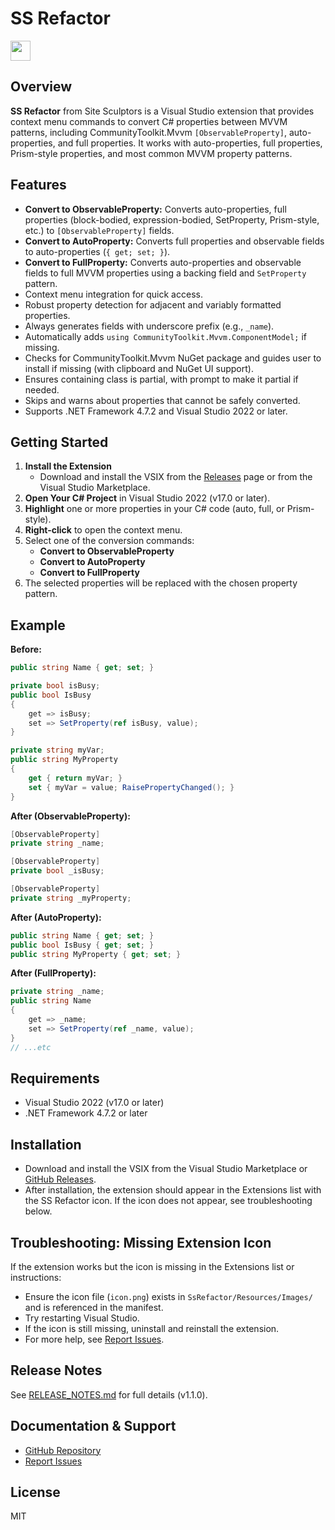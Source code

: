 # SS Refactor
<img src="SsRefactor/Resources/Images/icon.png" height="32" />

## Overview

**SS Refactor** from Site Sculptors is a Visual Studio extension that provides context menu commands to convert C# properties between MVVM patterns, including CommunityToolkit.Mvvm `[ObservableProperty]`, auto-properties, and full properties. It works with auto-properties, full properties, Prism-style properties, and most common MVVM property patterns.

## Features
- **Convert to ObservableProperty:** Converts auto-properties, full properties (block-bodied, expression-bodied, SetProperty, Prism-style, etc.) to `[ObservableProperty]` fields.
- **Convert to AutoProperty:** Converts full properties and observable fields to auto-properties (`{ get; set; }`).
- **Convert to FullProperty:** Converts auto-properties and observable fields to full MVVM properties using a backing field and `SetProperty` pattern.
- Context menu integration for quick access.
- Robust property detection for adjacent and variably formatted properties.
- Always generates fields with underscore prefix (e.g., `_name`).
- Automatically adds `using CommunityToolkit.Mvvm.ComponentModel;` if missing.
- Checks for CommunityToolkit.Mvvm NuGet package and guides user to install if missing (with clipboard and NuGet UI support).
- Ensures containing class is partial, with prompt to make it partial if needed.
- Skips and warns about properties that cannot be safely converted.
- Supports .NET Framework 4.7.2 and Visual Studio 2022 or later.

## Getting Started

1. **Install the Extension**
   - Download and install the VSIX from the [Releases](https://github.com/Site-Sculptors/SsExtensions/releases) page or from the Visual Studio Marketplace.
2. **Open Your C# Project** in Visual Studio 2022 (v17.0 or later).
3. **Highlight** one or more properties in your C# code (auto, full, or Prism-style).
4. **Right-click** to open the context menu.
5. Select one of the conversion commands:
   - **Convert to ObservableProperty**
   - **Convert to AutoProperty**
   - **Convert to FullProperty**
6. The selected properties will be replaced with the chosen property pattern.

## Example
**Before:**
```csharp
public string Name { get; set; }

private bool isBusy;
public bool IsBusy
{
    get => isBusy;
    set => SetProperty(ref isBusy, value);
}

private string myVar;
public string MyProperty
{
    get { return myVar; }
    set { myVar = value; RaisePropertyChanged(); }
}
```
**After (ObservableProperty):**
```csharp
[ObservableProperty]
private string _name;

[ObservableProperty]
private bool _isBusy;

[ObservableProperty]
private string _myProperty;
```

**After (AutoProperty):**
```csharp
public string Name { get; set; }
public bool IsBusy { get; set; }
public string MyProperty { get; set; }
```

**After (FullProperty):**
```csharp
private string _name;
public string Name
{
    get => _name;
    set => SetProperty(ref _name, value);
}
// ...etc
```

## Requirements
- Visual Studio 2022 (v17.0 or later)
- .NET Framework 4.7.2 or later

## Installation

- Download and install the VSIX from the Visual Studio Marketplace or [GitHub Releases](https://github.com/Site-Sculptors/SsExtensions/releases).
- After installation, the extension should appear in the Extensions list with the SS Refactor icon. If the icon does not appear, see troubleshooting below.

## Troubleshooting: Missing Extension Icon

If the extension works but the icon is missing in the Extensions list or instructions:
- Ensure the icon file (`icon.png`) exists in `SsRefactor/Resources/Images/` and is referenced in the manifest.
- Try restarting Visual Studio.
- If the icon is still missing, uninstall and reinstall the extension.
- For more help, see [Report Issues](https://github.com/Site-Sculptors/SsExtensions/issues).

## Release Notes

See [RELEASE_NOTES.md](RELEASE_NOTES.md) for full details (v1.1.0).

## Documentation & Support
- [GitHub Repository](https://github.com/Site-Sculptors/SsExtensions)
- [Report Issues](https://github.com/Site-Sculptors/SsExtensions/issues)

## License
MIT
